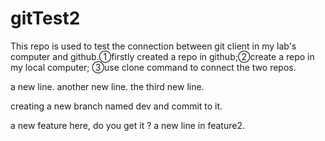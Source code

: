 # gitTest2
This repo is used to test the connection between git client in my lab's computer and github.①firstly created a repo in github;②create a repo in my local computer; ③use clone command to connect the two repos.

a new line.
another new line.
the third new line.

creating a new branch named dev and commit to it.

a new feature here, do you get it ?
a new line in feature2.
